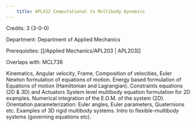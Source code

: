 ```yaml
---
    title: APL412 Computational to Multibody Dynamics
---
```

Credits: 3 (3-0-0)

Department: Department of Applied Mechanics

Prerequisites: [[/Applied Mechanics/APL203 | APL203]]

Overlaps with: MCL738

Kinematics, Angular velocity, Frame, Composition of velocities, Euler Newton formulation of equations of motion. Energy based formulation of Equations of motion (Hamiltonian and Lagrangian). Constraints equations (2D & 3D) and Actuators System level multibody equation formulation for 2D examples. Numerical integration of the E.O.M. of the system (2D). Orientation parameterization: Euler angles, Euler parameters, Quaternions etc. Examples of 3D rigid multibody systems. Intro to flexible-multibody systems (governing equations etc).